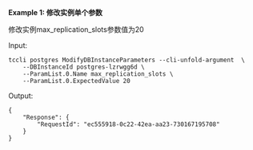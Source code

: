 **Example 1: 修改实例单个参数**

修改实例max_replication_slots参数值为20

Input: 

```
tccli postgres ModifyDBInstanceParameters --cli-unfold-argument  \
    --DBInstanceId postgres-lzrwgg6d \
    --ParamList.0.Name max_replication_slots \
    --ParamList.0.ExpectedValue 20
```

Output: 
```
{
    "Response": {
        "RequestId": "ec555918-0c22-42ea-aa23-730167195708"
    }
}
```

